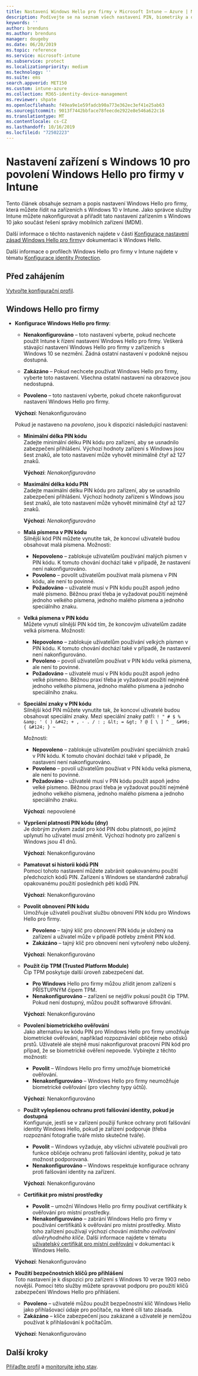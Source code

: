 ```yaml
---
title: Nastavení Windows Hello pro firmy v Microsoft Intune – Azure | Microsoft Docs
description: Podívejte se na seznam všech nastavení PIN, biometriky a ochrany proti falšování obsahu v profilu ochrany identity, abyste mohli používat a konfigurovat Windows Hello pro firmy na zařízeních s Windows 10 v Microsoft Intune.
keywords: ''
author: brenduns
ms.author: brenduns
manager: dougeby
ms.date: 06/20/2019
ms.topic: reference
ms.service: microsoft-intune
ms.subservice: protect
ms.localizationpriority: medium
ms.technology: ''
ms.suite: ems
search.appverid: MET150
ms.custom: intune-azure
ms.collection: M365-identity-device-management
ms.reviewer: shpate
ms.openlocfilehash: f49ea9e1e59fadcb90a773e362ec3ef41e25ab63
ms.sourcegitcommit: 9013f7442bbface78feecde2922e8e546a622c16
ms.translationtype: MT
ms.contentlocale: cs-CZ
ms.lasthandoff: 10/16/2019
ms.locfileid: "72502223"
---
```

# <a name="windows-10-device-settings-to-enable-windows-hello-for-business-in-intune"></a>Nastavení zařízení s Windows 10 pro povolení Windows Hello pro firmy v Intune

Tento článek obsahuje seznam a popis nastavení Windows Hello pro firmy, která můžete řídit na zařízeních s Windows 10 v Intune. Jako správce služby Intune můžete nakonfigurovat a přiřadit tato nastavení zařízením s Windows 10 jako součást řešení správy mobilních zařízení (MDM). 

Další informace o těchto nastaveních najdete v části [Konfigurace nastavení zásad Windows Hello pro firmy](https://docs.microsoft.com/windows/security/identity-protection/hello-for-business/hello-cert-trust-policy-settings)v dokumentaci k Windows Hello.


Další informace o profilech Windows Hello pro firmy v Intune najdete v tématu [Konfigurace identity Protection](identity-protection-configure.md).

## <a name="before-you-begin"></a>Před zahájením

[Vytvořte konfigurační profil](identity-protection-configure.md#create-the-device-profile).

## <a name="windows-hello-for-business"></a>Windows Hello pro firmy
- **Konfigurace Windows Hello pro firmy**:
  - **Nenakonfigurováno** – toto nastavení vyberte, pokud nechcete použít Intune k řízení nastavení Windows Hello pro firmy. Veškerá stávající nastavení Windows Hello pro firmy v zařízeních s Windows 10 se nezmění. Žádná ostatní nastavení v podokně nejsou dostupná.

  - **Zakázáno** – Pokud nechcete používat Windows Hello pro firmy, vyberte toto nastavení. Všechna ostatní nastavení na obrazovce jsou nedostupná.
  - **Povoleno** – toto nastavení vyberte, pokud chcete nakonfigurovat nastavení Windows Hello pro firmy.  
  
  **Výchozí**: Nenakonfigurováno

  Pokud je nastaveno na *povoleno*, jsou k dispozici následující nastavení:

  - **Minimální délka PIN kódu**  
    Zadejte minimální délku PIN kódu pro zařízení, aby se usnadnilo zabezpečení přihlášení. Výchozí hodnoty zařízení s Windows jsou šest znaků, ale toto nastavení může vyhovět minimálně čtyř až 127 znaků. 

    **Výchozí**: *Nenakonfigurováno*

  - **Maximální délka kódu PIN**  
  Zadejte maximální délku PIN kódu pro zařízení, aby se usnadnilo zabezpečení přihlášení. Výchozí hodnoty zařízení s Windows jsou šest znaků, ale toto nastavení může vyhovět minimálně čtyř až 127 znaků.  

    **Výchozí**: *Nenakonfigurováno*  

  - **Malá písmena v PIN kódu**  
    Silnější kód PIN můžete vynutíte tak, že koncoví uživatelé budou obsahovat malá písmena. Možnosti:

    - **Nepovoleno** – zablokuje uživatelům používání malých písmen v PIN kódu. K tomuto chování dochází také v případě, že nastavení není nakonfigurováno.
    - **Povoleno** – povolit uživatelům používat malá písmena v PIN kódu, ale není to povinné.
    - **Požadováno** – uživatelé musí v PIN kódu použít aspoň jedno malé písmeno. Běžnou praxí třeba je vyžadovat použití nejméně jednoho velkého písmena, jednoho malého písmena a jednoho speciálního znaku.

  - **Velká písmena v PIN kódu**  
    Můžete vynutí silnější PIN kód tím, že koncovým uživatelům zadáte velká písmena. Možnosti:

    - **Nepovoleno** – zablokuje uživatelům používání velkých písmen v PIN kódu. K tomuto chování dochází také v případě, že nastavení není nakonfigurováno.
    - **Povoleno** – povolí uživatelům používat v PIN kódu velká písmena, ale není to povinné.
    - **Požadováno** – uživatelé musí v PIN kódu použít aspoň jedno velké písmeno. Běžnou praxí třeba je vyžadovat použití nejméně jednoho velkého písmena, jednoho malého písmena a jednoho speciálního znaku.

  - **Speciální znaky v PIN kódu**  
    Silnější kód PIN můžete vynutíte tak, že koncoví uživatelé budou obsahovat speciální znaky. Mezi speciální znaky patří: `! " # $ % &amp; ' ( ) &#42; + , - . / : ; &lt; = &gt; ? @ [ \ ] ^ _ &#96; { &#124; } ~`  

    Možnosti:
    - **Nepovoleno** – zablokuje uživatelům používání speciálních znaků v PIN kódu. K tomuto chování dochází také v případě, že nastavení není nakonfigurováno.
    - **Povoleno** – povolí uživatelům používat v PIN kódu velká písmena, ale není to povinné.
    - **Požadováno** – uživatelé musí v PIN kódu použít aspoň jedno velké písmeno. Běžnou praxí třeba je vyžadovat použití nejméně jednoho velkého písmena, jednoho malého písmena a jednoho speciálního znaku.

    **Výchozí**: nepovolené

  - **Vypršení platnosti PIN kódu (dny)**  
    Je dobrým zvykem zadat pro kód PIN dobu platnosti, po jejímž uplynutí ho uživatel musí změnit. Výchozí hodnoty pro zařízení s Windows jsou 41 dnů.

    **Výchozí**: Nenakonfigurováno

  - **Pamatovat si historii kódů PIN**  
    Pomocí tohoto nastavení můžete zabránit opakovanému použití předchozích kódů PIN. Zařízení s Windows se standardně zabraňují opakovanému použití posledních pěti kódů PIN.  

    **Výchozí**: Nenakonfigurováno  

  - **Povolit obnovení PIN kódu**   
    Umožňuje uživateli používat službu obnovení PIN kódu pro Windows Hello pro firmy. 
    
    - **Povoleno** – tajný klíč pro obnovení PIN kódu je uložený na zařízení a uživatel může v případě potřeby změnit PIN kód.  
    - **Zakázáno** – tajný klíč pro obnovení není vytvořený nebo uložený.

    **Výchozí**: Nenakonfigurováno

  - **Použít čip TPM (Trusted Platform Module)**    
    Čip TPM poskytuje další úroveň zabezpečení dat.  

    - **Pro Windows** Hello pro firmy můžou zřídit jenom zařízení s PŘÍSTUPNÝM čipem TPM.
    - **Nenakonfigurováno** – zařízení se nejdřív pokusí použít čip TPM. Pokud není dostupný, můžou použít softwarové šifrování.
    
    **Výchozí**: Nenakonfigurováno

  - **Povolení biometrického ověřování**  
     Jako alternativu ke kódu PIN pro Windows Hello pro firmy umožňuje biometrické ověřování, například rozpoznávání obličeje nebo otisků prstů. Uživatelé ale stejně musí nakonfigurovat pracovní PIN kód pro případ, že se biometrické ověření nepovede. Vybírejte z těchto možností:

    - **Povolit** – Windows Hello pro firmy umožňuje biometrické ověřování.
    - **Nenakonfigurováno** – Windows Hello pro firmy neumožňuje biometrické ověřování (pro všechny typy účtů).

    **Výchozí**: Nenakonfigurováno

  - **Použít vylepšenou ochranu proti falšování identity, pokud je dostupná**  
    Konfiguruje, jestli se v zařízení použijí funkce ochrany proti falšování identity Windows Hello, pokud je zařízení podporuje (třeba rozpoznání fotografie tváře místo skutečné tváře).  
    - **Povolit** – Windows vyžaduje, aby všichni uživatelé používali pro funkce obličeje ochranu proti falšování identity, pokud je tato možnost podporovaná.
    - **Nenakonfigurováno** – Windows respektuje konfigurace ochrany proti falšování identity na zařízení.

    **Výchozí**: Nenakonfigurováno

  - **Certifikát pro místní prostředky**  

    - **Povolit** – umožní Windows Hello pro firmy používat certifikáty k ověřování pro místní prostředky.
    - **Nenakonfigurováno** – zabrání Windows Hello pro firmy v používání certifikátů k ověřování pro místní prostředky. Místo toho zařízení používají výchozí chování *místního ověřování důvěryhodného klíče*. Další informace najdete v tématu [uživatelský certifikát pro místní ověřování](https://docs.microsoft.com/windows/security/identity-protection/hello-for-business/hello-cert-trust-policy-settings#use-certificate-for-on-premises-authentication) v dokumentaci k Windows Hello.  

  **Výchozí**: Nenakonfigurováno

- **Použití bezpečnostních klíčů pro přihlášení**  
  Toto nastavení je k dispozici pro zařízení s Windows 10 verze 1903 nebo novější. Pomocí této služby můžete spravovat podporu pro použití klíčů zabezpečení Windows Hello pro přihlášení.  

  - **Povoleno** – uživatelé můžou použít bezpečnostní klíč Windows Hello jako přihlašovací údaje pro počítače, na které cílí tato zásada. 
  - **Zakázáno** – klíče zabezpečení jsou zakázané a uživatelé je nemůžou používat k přihlašování k počítačům.   

  **Výchozí**: Nenakonfigurováno

## <a name="next-steps"></a>Další kroky

[Přiřaďte profil](../configuration/device-profile-assign.md) a [monitorujte jeho stav](../configuration/device-profile-monitor.md).
